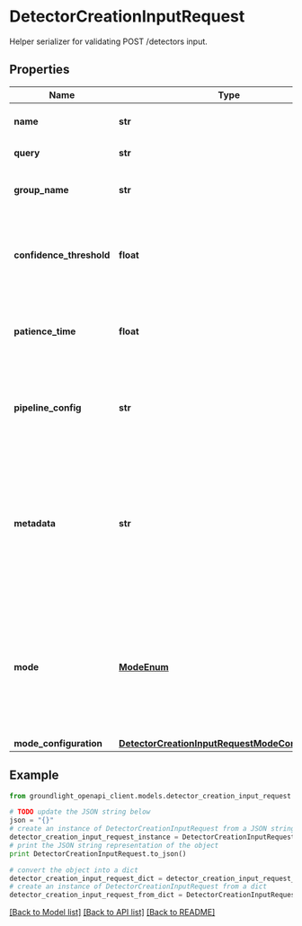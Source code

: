 # DetectorCreationInputRequest

Helper serializer for validating POST /detectors input.

## Properties
Name | Type | Description | Notes
------------ | ------------- | ------------- | -------------
**name** | **str** | A short, descriptive name for the detector. | 
**query** | **str** | A question about the image. | 
**group_name** | **str** | Which group should this detector be part of? | [optional] 
**confidence_threshold** | **float** | If the detector&#39;s prediction is below this confidence threshold, send the image query for human review. | [optional] [default to 0.9]
**patience_time** | **float** | How long Groundlight will attempt to generate a confident prediction | [optional] [default to 30.0]
**pipeline_config** | **str** | (Advanced usage) Configuration needed to instantiate a prediction pipeline. | [optional] 
**metadata** | **str** | Base64-encoded metadata for the detector. This should be a JSON object with string keys. The size after encoding should not exceed 1362 bytes, corresponding to 1KiB before encoding. | [optional] 
**mode** | [**ModeEnum**](ModeEnum.md) | Mode in which this detector will work.  * &#x60;BINARY&#x60; - BINARY * &#x60;COUNT&#x60; - COUNT * &#x60;MULTI_CLASS&#x60; - MULTI_CLASS * &#x60;TEXT&#x60; - TEXT * &#x60;BOUNDING_BOX&#x60; - BOUNDING_BOX | [optional] 
**mode_configuration** | [**DetectorCreationInputRequestModeConfiguration**](DetectorCreationInputRequestModeConfiguration.md) |  | [optional] 

## Example

```python
from groundlight_openapi_client.models.detector_creation_input_request import DetectorCreationInputRequest

# TODO update the JSON string below
json = "{}"
# create an instance of DetectorCreationInputRequest from a JSON string
detector_creation_input_request_instance = DetectorCreationInputRequest.from_json(json)
# print the JSON string representation of the object
print DetectorCreationInputRequest.to_json()

# convert the object into a dict
detector_creation_input_request_dict = detector_creation_input_request_instance.to_dict()
# create an instance of DetectorCreationInputRequest from a dict
detector_creation_input_request_from_dict = DetectorCreationInputRequest.from_dict(detector_creation_input_request_dict)
```
[[Back to Model list]](../README.md#documentation-for-models) [[Back to API list]](../README.md#documentation-for-api-endpoints) [[Back to README]](../README.md)


